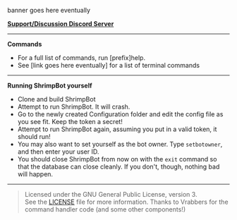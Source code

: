 banner goes here eventually

[**Support/Discussion Discord Server**](https://discord.gg/mFGFT8K)

---
**Commands**
- For a full list of commands, run [prefix]help.
- See [link goes here eventually] for a list of terminal commands

---
**Running ShrimpBot yourself**
- Clone and build ShrimpBot
- Attempt to run ShrimpBot. It will crash.
- Go to the newly created Configuration folder and edit the config file as you see fit. Keep the token a secret!
- Attempt to run ShrimpBot again, assuming you put in a valid token, it should run!
- You may also want to set yourself as the bot owner. Type `setbotowner`, and then enter your user ID.
- You should close ShrimpBot from now on with the `exit` command so that the database can close cleanly. If you don't, though, nothing bad will happen.

---
> Licensed under the GNU General Public License, version 3.  
> See the [LICENSE](LICENSE) file for more information.
Thanks to Vrabbers for the command handler code (and some other components!)

